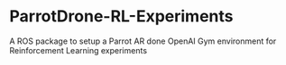 # ParrotDrone-RL-Experiments
A ROS package to setup a Parrot AR done OpenAI Gym environment for Reinforcement Learning experiments

